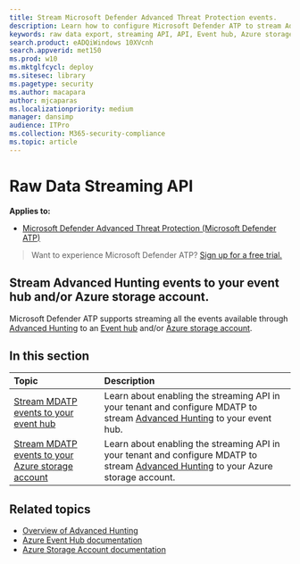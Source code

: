 ```yaml
---
title: Stream Microsoft Defender Advanced Threat Protection events. 
description: Learn how to configure Microsoft Defender ATP to stream Advanced Hunting events to your Event Hub or Azure storage account.
keywords: raw data export, streaming API, API, Event hub, Azure storage, storage account, Advanced Hunting, raw data sharing
search.product: eADQiWindows 10XVcnh
search.appverid: met150
ms.prod: w10
ms.mktglfcycl: deploy
ms.sitesec: library
ms.pagetype: security
ms.author: macapara
author: mjcaparas
ms.localizationpriority: medium
manager: dansimp
audience: ITPro
ms.collection: M365-security-compliance 
ms.topic: article
---
```


# Raw Data Streaming API

**Applies to:**

- [Microsoft Defender Advanced Threat Protection (Microsoft Defender ATP)](https://go.microsoft.com/fwlink/p/?linkid=2069559)

>Want to experience Microsoft Defender ATP? [Sign up for a free trial.](https://www.microsoft.com/en-us/WindowsForBusiness/windows-atp?ocid=docs-wdatp-configuresiem-abovefoldlink) 

## Stream Advanced Hunting events to your event hub and/or Azure storage account.

Microsoft Defender ATP supports streaming all the events available through [Advanced Hunting](overview-hunting) to an [Event hub](https://docs.microsoft.com/en-us/azure/event-hubs/) and/or [Azure storage account](https://docs.microsoft.com/en-us/azure/event-hubs/).

## In this section

Topic | Description
:---|:---
[Stream MDATP events to your event hub](enable-siem-integration.md)| Learn about enabling the streaming API in your tenant and configure MDATP to stream [Advanced Hunting](overview-hunting) to your event hub.
[Stream MDATP events to your Azure storage account](configure-splunk.md)| Learn about enabling the streaming API in your tenant and configure MDATP to stream [Advanced Hunting](overview-hunting) to your Azure storage account.


## Related topics
- [Overview of Advanced Hunting](overview-hunting)
- [Azure Event Hub documentation](https://docs.microsoft.com/en-us/azure/event-hubs/)
- [Azure Storage Account documentation](https://docs.microsoft.com/en-us/azure/storage/common/storage-account-overview)
